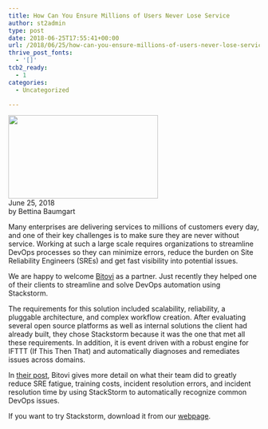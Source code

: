 ```yaml
---
title: How Can You Ensure Millions of Users Never Lose Service
author: st2admin
type: post
date: 2018-06-25T17:55:41+00:00
url: /2018/06/25/how-can-you-ensure-millions-of-users-never-lose-service/
thrive_post_fonts:
  - '[]'
tcb2_ready:
  - 1
categories:
  - Uncategorized

---
```

[<img loading="lazy" src="https://stackstorm.com/wp/wp-content/uploads/2018/06/users-300x167.png" alt="" width="300" height="167" class="alignright size-medium wp-image-7847" srcset="https://stackstorm.com/wp/wp-content/uploads/2018/06/users-300x167.png 300w, https://stackstorm.com/wp/wp-content/uploads/2018/06/users-150x84.png 150w, https://stackstorm.com/wp/wp-content/uploads/2018/06/users-768x429.png 768w, https://stackstorm.com/wp/wp-content/uploads/2018/06/users-1024x571.png 1024w, https://stackstorm.com/wp/wp-content/uploads/2018/06/users-80x45.png 80w, https://stackstorm.com/wp/wp-content/uploads/2018/06/users-220x123.png 220w, https://stackstorm.com/wp/wp-content/uploads/2018/06/users-179x100.png 179w, https://stackstorm.com/wp/wp-content/uploads/2018/06/users-269x150.png 269w, https://stackstorm.com/wp/wp-content/uploads/2018/06/users-427x238.png 427w, https://stackstorm.com/wp/wp-content/uploads/2018/06/users-744x415.png 744w, https://stackstorm.com/wp/wp-content/uploads/2018/06/users-873x487.png 873w, https://stackstorm.com/wp/wp-content/uploads/2018/06/users-1066x595.png 1066w, https://stackstorm.com/wp/wp-content/uploads/2018/06/users.png 1500w" sizes="(max-width: 300px) 100vw, 300px" />][1]  
June 25, 2018  
by Bettina Baumgart

Many enterprises are delivering services to millions of customers every day, and one of their key challenges is to make sure they are never without service. Working at such a large scale requires organizations to streamline DevOps processes so they can minimize errors, reduce the burden on Site Reliability Engineers (SREs) and get fast visibility into potential issues.

We are happy to welcome [Bitovi][2] as a partner. Just recently they helped one of their clients to streamline and solve DevOps automation using Stackstorm.

<!--more-->

The requirements for this solution included scalability, reliability, a pluggable architecture, and complex workflow creation. After evaluating several open source platforms as well as internal solutions the client had already built, they chose Stackstorm because it was the one that met all these requirements. In addition, it is event driven with a robust engine for IFTTT (If This Then That) and automatically diagnoses and remediates issues across domains.

In [their post][3], Bitovi gives more detail on what their team did to greatly reduce SRE fatigue, training costs, incident resolution errors, and incident resolution time by using StackStorm to automatically recognize common DevOps issues.

If you want to try Stackstorm, download it from our [webpage][4].

 [1]: https://stackstorm.com/wp/wp-content/uploads/2018/06/users.png
 [2]: https://www.bitovi.com
 [3]: https://www.bitovi.com/blog/stackstorm-solves-devops-automation-for-enterprise-client
 [4]: https://stackstorm.com/